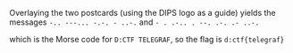 Overlaying the two postcards (using the DIPS logo as a guide) yields the messages
`-.. ---... -.-. - ..-.` and `- . .-.. . --. .-. .- ..-.`

which is the Morse code for `D:CTF TELEGRAF`, so the flag is `d:ctf{telegraf}`
